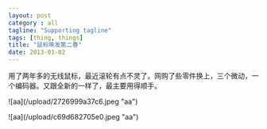 ```yaml
---
layout: post
category : all
tagline: "Supporting tagline"
tags: [thing, things]
title: "鼠标唤发第二春"
date: 2013-01-02
---
```

用了两年多的无线鼠标，最近滚轮有点不灵了。网购了些零件换上，三个微动，一个编码器。又跟全新的一样了，最主要用得顺手。    
    
!\[aa\](/upload/2726999a37c6.jpeg "aa")    
    
!\[aa\](/upload/c69d682705e0.jpeg "aa")